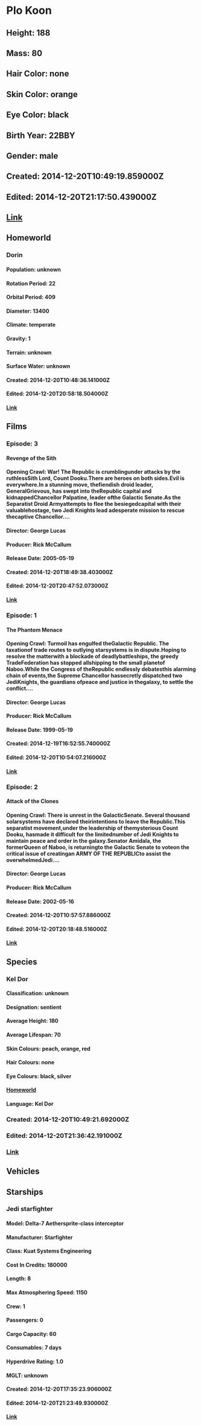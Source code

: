 # Plo Koon
## Height: 188
## Mass: 80
## Hair Color: none
## Skin Color: orange
## Eye Color: black
## Birth Year: 22BBY
## Gender: male
## Created: 2014-12-20T10:49:19.859000Z
## Edited: 2014-12-20T21:17:50.439000Z
## [Link](https://swapi.dev/api/people/58/)
## Homeworld
### Dorin
#### Population: unknown
#### Rotation Period: 22
#### Orbital Period: 409
#### Diameter: 13400
#### Climate: temperate
#### Gravity: 1
#### Terrain: unknown
#### Surface Water: unknown
#### Created: 2014-12-20T10:48:36.141000Z
#### Edited: 2014-12-20T20:58:18.504000Z
#### [Link](https://swapi.dev/api/planets/49/)
## Films
### Episode: 3
#### Revenge of the Sith
#### Opening Crawl: War! The Republic is crumblingunder attacks by the ruthlessSith Lord, Count Dooku.There are heroes on both sides.Evil is everywhere.In a stunning move, thefiendish droid leader, GeneralGrievous, has swept into theRepublic capital and kidnappedChancellor Palpatine, leader ofthe Galactic Senate.As the Separatist Droid Armyattempts to flee the besiegedcapital with their valuablehostage, two Jedi Knights lead adesperate mission to rescue thecaptive Chancellor....
#### Director: George Lucas
#### Producer: Rick McCallum
#### Release Date: 2005-05-19
#### Created: 2014-12-20T18:49:38.403000Z
#### Edited: 2014-12-20T20:47:52.073000Z
#### [Link](https://swapi.dev/api/films/6/)
### Episode: 1
#### The Phantom Menace
#### Opening Crawl: Turmoil has engulfed theGalactic Republic. The taxationof trade routes to outlying starsystems is in dispute.Hoping to resolve the matterwith a blockade of deadlybattleships, the greedy TradeFederation has stopped allshipping to the small planetof Naboo.While the Congress of theRepublic endlessly debatesthis alarming chain of events,the Supreme Chancellor hassecretly dispatched two JediKnights, the guardians ofpeace and justice in thegalaxy, to settle the conflict....
#### Director: George Lucas
#### Producer: Rick McCallum
#### Release Date: 1999-05-19
#### Created: 2014-12-19T16:52:55.740000Z
#### Edited: 2014-12-20T10:54:07.216000Z
#### [Link](https://swapi.dev/api/films/4/)
### Episode: 2
#### Attack of the Clones
#### Opening Crawl: There is unrest in the GalacticSenate. Several thousand solarsystems have declared theirintentions to leave the Republic.This separatist movement,under the leadership of themysterious Count Dooku, hasmade it difficult for the limitednumber of Jedi Knights to maintain peace and order in the galaxy.Senator Amidala, the formerQueen of Naboo, is returningto the Galactic Senate to voteon the critical issue of creatingan ARMY OF THE REPUBLICto assist the overwhelmedJedi....
#### Director: George Lucas
#### Producer: Rick McCallum
#### Release Date: 2002-05-16
#### Created: 2014-12-20T10:57:57.886000Z
#### Edited: 2014-12-20T20:18:48.516000Z
#### [Link](https://swapi.dev/api/films/5/)
## Species
### Kel Dor
#### Classification: unknown
#### Designation: sentient
#### Average Height: 180
#### Average Lifespan: 70
#### Skin Colours: peach, orange, red
#### Hair Colours: none
#### Eye Colours: black, silver
#### [Homeworld](https://swapi.dev/api/planets/49/)
#### Language: Kel Dor
### Created: 2014-12-20T10:49:21.692000Z
### Edited: 2014-12-20T21:36:42.191000Z
### [Link](https://swapi.dev/api/species/26/)
## Vehicles
## Starships
### Jedi starfighter
#### Model: Delta-7 Aethersprite-class interceptor
#### Manufacturer: Starfighter
#### Class: Kuat Systems Engineering
#### Cost In Credits: 180000
#### Length: 8
#### Max Atmosphering Speed: 1150
#### Crew: 1
#### Passengers: 0
#### Cargo Capacity: 60
#### Consumables: 7 days
#### Hyperdrive Rating: 1.0
#### MGLT: unknown
#### Created: 2014-12-20T17:35:23.906000Z
#### Edited: 2014-12-20T21:23:49.930000Z
#### [Link](https://swapi.dev/api/starships/48/)